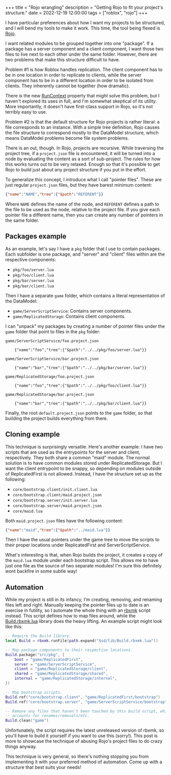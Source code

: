 +++
title = "Rojo wrangling"
description = "Getting Rojo to fit your project's structure."
date = 2022-12-19 12:00:00
tags = ["roblox", "rojo"]
+++

I have particular preferences about how I want my projects to be structured, and
I will bend my tools to make it work. This time, the tool being flexed is
[Rojo][rojo].

I want related modules to be grouped together into one "package". If a package
has a server component and a client component, I want those two files to live
next to each other under the same folder. However, there are two problems that
make this structure difficult to have.

Problem #1 is how Roblox handles replication. The client component has to be in
one location in order to replicate to clients, while the server component has to
be in a different location in order to be isolated from clients. They inherently
cannot be together (how dramatic).

There *is* the new [RunContext][RunContext] property that might solve this
problem, but I haven't explored its uses in full, and I'm somewhat skeptical of
its utility. More importantly, it doesn't have first-class support in Rojo, so
it's not terribly easy to use.

Problem #2 is that the default structure for Rojo projects is rather literal: a
file corresponds to an instance. With a simple tree definition, Rojo causes the
file structure to correspond mostly to the DataModel structure, which means
DataModel problems become file system problems.

There is an out, though. In Rojo, projects are recursive. While traversing the
project tree, if a `project.json` file is encountered, it will be turned into a
node by evaluating the content as a sort of sub-project. The rules for how this
works turns out to be very relaxed. Enough so that it's possible to get Rojo to
build just about any project structure if you put in the effort.

To generalize this concept, I introduce what I call "pointer files". These are
just regular `project.json` files, but they have barest minimum content:

```json
{"name":"NAME","tree":{"$path":"REFERENT"}}
```

Where `NAME` defines the name of the node, and `REFERENT` defines a path to the
file to be used as the node, relative to the project file. If you give each
pointer file a different name, then you can create any number of pointers in the
same folder.

## Packages example
As an example, let's say I have a `pkg` folder that I use to contain packages.
Each subfolder is one package, and "server" and "client" files within are the
respective components:

- `pkg/foo/server.lua`
- `pkg/foo/client.lua`
- `pkg/bar/server.lua`
- `pkg/bar/client.lua`

Then I have a separate `game` folder, which contains a literal representation of
the DataModel:

- `game/ServerScriptService`: Contains server components.
- `game/ReplicatedStorage`: Contains client components.

I can "unpack" my packages by creating a number of pointer files under the
`game` folder that point to files in the `pkg` folder:


```text
game/ServerScriptService/foo.project.json

    {"name":"foo","tree":{"$path":"../../pkg/foo/server.lua"}}

game/ServerScriptService/bar.project.json

    {"name":"bar","tree":{"$path":"../../pkg/bar/server.lua"}}

game/ReplicatedStorage/foo.project.json

    {"name":"foo","tree":{"$path":"../../pkg/foo/client.lua"}}

game/ReplicatedStorage/bar.project.json

    {"name":"bar","tree":{"$path":"../../pkg/bar/client.lua"}}
```

Finally, the root `default.project.json` points to the `game` folder, so that
building the project builds everything from there.

## Cloning example
This technique is surprisingly versatile. Here's another example: I have two
scripts that are used as the entrypoints for the server and client,
respectively. They both share a common "maid" module. The normal solution is to
have common modules stored under ReplicatedStorage. But I want the client
entrypoint to be snappy, so depending on modules outside of ReplicatedFirst is
not allowed. Instead, I have the structure set up as the following:

- `core/bootstrap.client/init.client.lua`
- `core/bootstrap.client/maid.project.json`
- `core/bootstrap.server/init.server.lua`
- `core/bootstrap.server/maid.project.json`
- `core/maid.lua`

Both `maid.project.json` files have the following content:

```json
{"name":"maid","tree":{"$path":"../maid.lua"}}
```

Then I have the usual pointers under the game tree to move the scripts to their
proper locations under ReplicatedFirst and ServerScriptService.

What's interesting is that, when Rojo builds the project, it creates a copy of
the `maid.lua` module under each bootstrap script. This allows me to have just
one file as the source of two separate modules! I'm sure this definitely wont
backfire in some subtle way!

## Automation
While my project is still in its infancy, I'm creating, removing, and renaming
files left and right. Manually keeping the pointer files up to date is an
exercise in futility, so I automate the whole thing with an [rbxmk][rbxmk]
script instead. This script defines how to map files around, while the
[Build.rbxmk.lua][Build.rbxmk.lua] library does the heavy lifting. An example
script might look like this:

```lua
-- Require the Build library.
local Build = rbxmk.runFile(path.expand("$sd/lib/Build.rbxmk.lua"))

-- Map package components to their respective locations.
Build.package("src/pkg", {
	boot = "game/ReplicatedFirst",
	server = "game/ServerScriptService",
	client = "game/ReplicatedStorage/client",
	shared = "game/ReplicatedStorage/shared",
	internal = "game/ReplicatedStorage/internal",
})

-- Map bootstrap scripts.
Build.ref("core/bootstrap.client", "game/ReplicatedFirst/bootstrap")
Build.ref("core/bootstrap.server", "game/ServerScriptService/bootstrap")

-- Remove any files that haven't been touched by this build script, which
-- accounts for renames/removals/etc.
Build.clean("game")
```

Unfortunately, the script requires the latest unreleased version of rbxmk, so
you'll have to build it yourself if you want to use this (sorry!). This post is
more to showcase the technique of abusing Rojo's project files to do crazy
things anyway.

This technique is very general, so there's nothing stopping you from
implementing it with your preferred method of automation. Come up with a
structure that best suits your needs!

[rojo]: https://rojo.space/
[RunContext]: https://robloxapi.github.io/ref/enum/RunContext.html
[rbxmk]: https://github.com/anaminus/rbxmk
[Build.rbxmk.lua]: https://gist.github.com/Anaminus/135999033fa01a3b1491b0d0e54b6f68